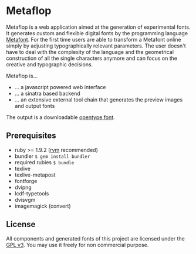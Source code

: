 # Metaflop

Metaflop is a web application aimed at the generation of experimental fonts. It generates custom and flexible digital fonts by the programming language [Metafont](http://en.wikipedia.org/wiki/Metafont). For the first time users are able to transform a Metafont online simply by adjusting typographically relevant parameters. The user doesn't have to deal with the complexity of the language and the geometrical construction of all the single characters anymore and can focus on the creative and typographic decisions.

Metaflop is...

* ... a javascript powered web interface
* ... a sinatra based backend
* ... an extensive external tool chain that generates the preview images and output fonts

The output is a downloadable [opentype font](http://en.wikipedia.org/wiki/OpenType).

## Prerequisites

* ruby >= 1.9.2 ([rvm](http://beginrescueend.com/) recommended)
* bundler
  ``$ gem install bundler``
* required rubies
  ``$ bundle``
* texlive
* texlive-metapost
* fontforge
* dvipng
* lcdf-typetools
* dvisvgm
* imagemagick (convert)

## License

All components and generated fonts of this project are licensed under the [GPL v3](http://www.gnu.org/copyleft/gpl.html). 
You may use it freely for non commercial purpose.
